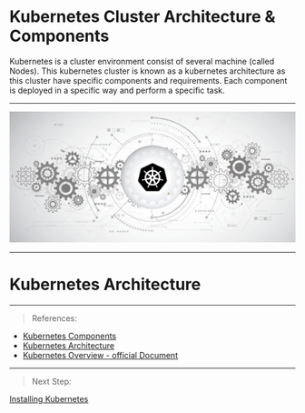 # Kubernetes Cluster Architecture & Components

Kubernetes is a cluster environment consist of several machine (called Nodes). This kubernetes cluster is known as a kubernetes architecture as this cluster have specific components and requirements. Each component is deployed in a specific way and perform a specific task.

---

<p align="center">
    <img src="images/IntroPic.png">
</p>

---

# Kubernetes Architecture



---

> References:

- [Kubernetes Components](https://kubernetes.io/docs/concepts/overview/components/)
- [Kubernetes Architecture](https://kubernetes.io/docs/concepts/architecture/)
- [Kubernetes Overview - official Document](https://kubernetes.io/docs/concepts/overview/)

---

> Next Step:

[Installing Kubernetes]()